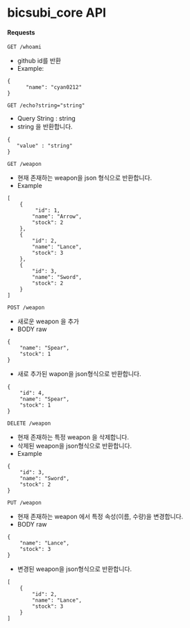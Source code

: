 # bicsubi_core API  

#### Requests
`GET /whoami`
- github id를 반환
- Example:
```
{  
      "name": "cyan0212"  
}
```
`GET /echo?string="string"`
- Query String : string
- string 을 반환합니다.
```
{
   "value" : "string"
}
```
`GET /weapon`
- 현재 존재하는 weapon을 json 형식으로 반환합니다.
- Example
```
[
    {
         "id": 1,
        "name": "Arrow",
        "stock": 2
    },
    {
        "id": 2,
        "name": "Lance",
        "stock": 3
    },
    {
        "id": 3,
        "name": "Sword",
        "stock": 2
    }
]
```
`POST /weapon`
- 새로운 weapon 을 추가
- BODY raw
```
{
    "name": "Spear",
    "stock": 1
}
```
- 새로 추가된 wapon을 json형식으로 반환합니다.
```
{
    "id": 4,
    "name": "Spear",
    "stock": 1
}
```
`DELETE /weapon`
- 현재 존재하는 특정 weapon 을 삭제합니다.
- 삭제된 weapon을 json형식으로 반환합니다.
- Example
```
{
    "id": 3,
    "name": "Sword",
    "stock": 2
}
```
`PUT /weapon`
- 현재 존재하는 weapon 에서 특정 속성(이름, 수량)을 변경합니다.
- BODY raw
```
{
    "name": "Lance",
    "stock": 3
}
```
- 변경된 weapon을 json형식으로 반환합니다.
```
[
    {
        "id": 2,
        "name": "Lance",
        "stock": 3
    }
]
```
